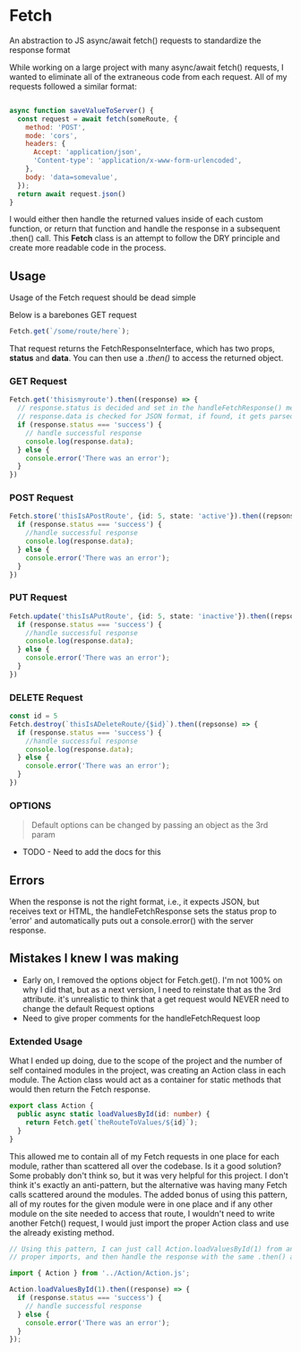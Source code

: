 # Fetch
An abstraction to JS async/await fetch() requests to standardize the response format

While working on a large project with many async/await fetch() requests, I wanted to eliminate all of the extraneous code from each request. All of my requests followed a similar format:

```javascript

async function saveValueToServer() {
  const request = await fetch(someRoute, {
    method: 'POST',
    mode: 'cors',
    headers: {
      Accept: 'application/json',
      'Content-type': 'application/x-www-form-urlencoded',
    },
    body: 'data=somevalue',
  });
  return await request.json()
}
```

I would either then handle the returned values inside of each custom function, or return that function and handle the response in a subsequent .then() call. This __Fetch__ class is an attempt to follow the DRY principle and create more readable code in the process. 

## Usage

Usage of the Fetch request should be dead simple

Below is a barebones GET request
```typescript
Fetch.get(`/some/route/here`);
```
That request returns the FetchResponseInterface, which has two props, __status__ and __data__. You can then use a _.then()_ to access the returned object. 

### GET Request
```typescript
Fetch.get('thisismyroute').then((response) => {
  // response.status is decided and set in the handleFetchResponse() method in the /Lib/Lib.ts file
  // response.data is checked for JSON format, if found, it gets parsed, otherwise it's passed as text
  if (response.status === 'success') {
    // handle successful response
    console.log(response.data);
  } else {
    console.error('There was an error');
  }
})
```

### POST Request
```typescript
Fetch.store('thisIsAPostRoute', {id: 5, state: 'active'}).then((repsonse) => {
  if (response.status === 'success') {
    //handle successful response
    console.log(response.data);
  } else {
    console.error('There was an error');
  }
})
```
### PUT Request
```typescript
Fetch.update('thisIsAPutRoute', {id: 5, state: 'inactive'}).then((repsonse) => {
  if (response.status === 'success') {
    //handle successful response
    console.log(response.data);
  } else {
    console.error('There was an error');
  }
})
```
### DELETE Request
```typescript
const id = 5
Fetch.destroy(`thisIsADeleteRoute/{$id}`).then((repsonse) => {
  if (response.status === 'success') {
    //handle successful response
    console.log(response.data);
  } else {
    console.error('There was an error');
  }
})
```

### OPTIONS
> Default options can be changed by passing an object as the 3rd param
 - TODO - Need to add the docs for this

## Errors

When the response is not the right format, i.e., it expects JSON, but receives text or HTML, the handleFetchResponse sets the status prop to 'error' and automatically puts out a console.error() with the server response. 

## Mistakes I knew I was making

- Early on, I removed the options object for Fetch.get(). I'm not 100% on why I did that, but as a next version, I need to reinstate that as the 3rd attribute. it's unrealistic to think that a get request would NEVER need to change the default Request options
- Need to give proper comments for the handleFetchRequest loop 

### Extended Usage

What I ended up doing, due to the scope of the project and the number of self contained modules in the project, was creating an Action class in each module. The Action class would act as a container for static methods that would then return the Fetch response.

```typescript
export class Action {
  public async static loadValuesById(id: number) {
    return Fetch.get(`theRouteToValues/${id}`);
  }
}
```

This allowed me to contain all of my Fetch requests in one place for each module, rather than scattered all over the codebase. Is it a good solution? Some probably don't think so, but it was very helpful for this project. I don't think it's exactly an anti-pattern, but the alternative was having many Fetch calls scattered around the modules. The added bonus of using this pattern, all of my routes for the given module were in one place and if any other module on the site needed to access that route, I wouldn't need to write another Fetch() request, I would just import the proper Action class and use the already existing method. 

```typescript
// Using this pattern, I can just call Action.loadValuesById(1) from anywhere, with the 
// proper imports, and then handle the response with the same .then() as the Fetch calls

import { Action } from '../Action/Action.js';

Action.loadValuesById(1).then((response) => {
  if (response.status === 'success') {
    // handle successful response
  } else {
    console.error('There was an error');
  }
});

```
